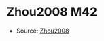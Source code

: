 <a name="material" />

# Zhou2008 M42
<script type="application/ld+json">
  {
    "@context": "https://schema.org/",
    "@type": "ChemicalSubstance",
    "http://purl.org/dc/terms/conformsTo":
      {
        "@type": "CreativeWork",
        "@id": "https://bioschemas.org/profiles/ChemicalSubstance/0.4-RELEASE/"
      },
    "@id": "https://egonw.github.io/nanowiki/nanowiki254.html#material",
    "name": "Zhou2008 M42",
    "sameAs": "http://127.0.0.1/mediawiki/index.php/Special:URIResolver/Zhou2008_M42"
  }
</script>


* Source: [Zhou2008](Zhou2008.md)
